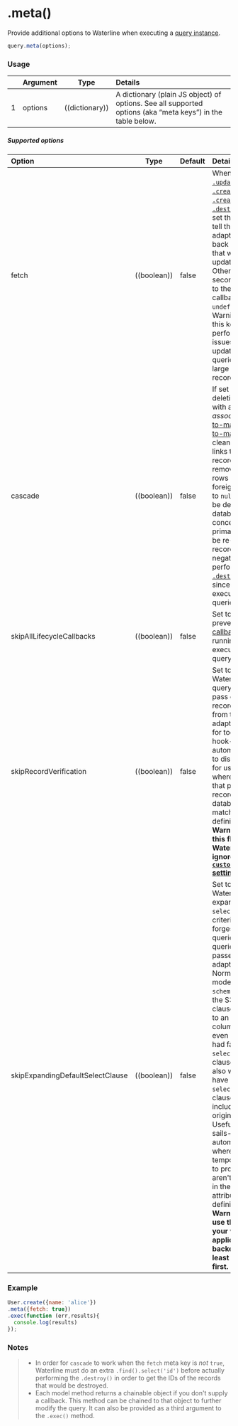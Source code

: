 # .meta()

Provide additional options to Waterline when executing a [query instance](http://sailsjs.com/documentation/reference/waterline-orm/queries).

```javascript
query.meta(options);
```

### Usage
|   |     Argument    | Type                | Details    |
|---|-----------------|---------------------|:-----------|
| 1 |  options        |      ((dictionary))       | A dictionary (plain JS object) of options.  See all supported options (aka &ldquo;meta keys&rdquo;) in the table below.         |

##### Supported options

Option                                | Type        | Default  | Details
:------------------------------------ |-------------|:---------| :------------------------------
fetch                                 | ((boolean)) | false    | When performing [`.update()`](http://sailsjs.com/documentation/reference/waterline-orm/models/update), [`.create()`](http://sailsjs.com/documentation/reference/waterline-orm/models/create), [`.createEach()`](http://sailsjs.com/documentation/reference/waterline-orm/models/create-each) or [`.destroy()`](http://sailsjs.com/documentation/reference/waterline-orm/models/destroy) queries, set this to `true` to tell the database adapter to send back all records that were updated/destroyed.  Otherwise, the second argument to the `.exec()` callback is `undefined`.  Warning: Enabling this key may cause performance issues for update/destroy queries that affect large numbers of records.
cascade                               | ((boolean)) | false    | If set to `true`, then deleting a record with a _plural association_ ([one-to-many](http://sailsjs.com/documentation/concepts/models-and-orm/associations/one-to-many) or [many-to-many](http://sailsjs.com/documentation/concepts/models-and-orm/associations/many-to-many)) will also cleanly remove all links to other records (by removing join table rows or setting foreign key values to `null`).  This may be desirable if database size is a concern, or if primary keys may be re-used for records, but it can negatively impact performance on [`.destroy()`](http://sailsjs.com/documentation/reference/waterline-orm/models/destroy) calls since it involves executing more queries.
skipAllLifecycleCallbacks             | ((boolean)) | false    | Set to `true` to prevent [lifecycle callbacks](http://next.sailsjs.com/documentation/concepts/models-and-orm/lifecycle-callbacks) from running during the execution of the query.
skipRecordVerification                | ((boolean)) | false    | Set to `true` to skip Waterline's post-query verification pass of any records returned from the adapter(s).  Useful for tools like sails-hook-orm's automigrations, or to disable warnings for use cases where you know that pre-existing records in the database do not match your model definitions.  **Warning: Enabling this flag causes Waterline to ignore [`customToJSON` settings](http://sailsjs.com/documentation/concepts/models-and-orm/model-settings#?customtojson)!**
skipExpandingDefaultSelectClause      | ((boolean)) | false    | Set to `true` to force Waterline to skip expanding the `select` clause in criteria when it forges stage 3 queries (i.e. the queries that get passed in to adapter methods).  Normally, if a model declares `schema: true`, then the S3Q `select` clause is expanded to an array of column names, even if the S2Q had factory default `select`/`omit` clauses (which is also what it would have if no explicit `select` or `omit` clauses were included in the original S1Q.) Useful for tools like sails-hook-orm's automigrations, where you want temporary access to properties that aren\'t necessarily in the current set of attribute definitions.  **Warning: Do not use this flag in your web application backend-- or at least [ask for help](https://sailsjs.com/support) first.**

### Example

```javascript
User.create({name: 'alice'})
.meta({fetch: true})
.exec(function (err,results){
  console.log(results)
});

```

### Notes
> * In order for `cascade` to work when the `fetch` meta key is _not_ `true`, Waterline must do an extra `.find().select('id')` before actually performing the `.destroy()` in order to get the IDs of the records that would be destroyed.
> * Each model method returns a chainable object if you don't supply a callback.  This method can be chained to that object to further modify the query.  It can also be provided as a third argument to the `.exec()` method.

<docmeta name="displayName" value=".meta()">
<docmeta name="pageType" value="method">

